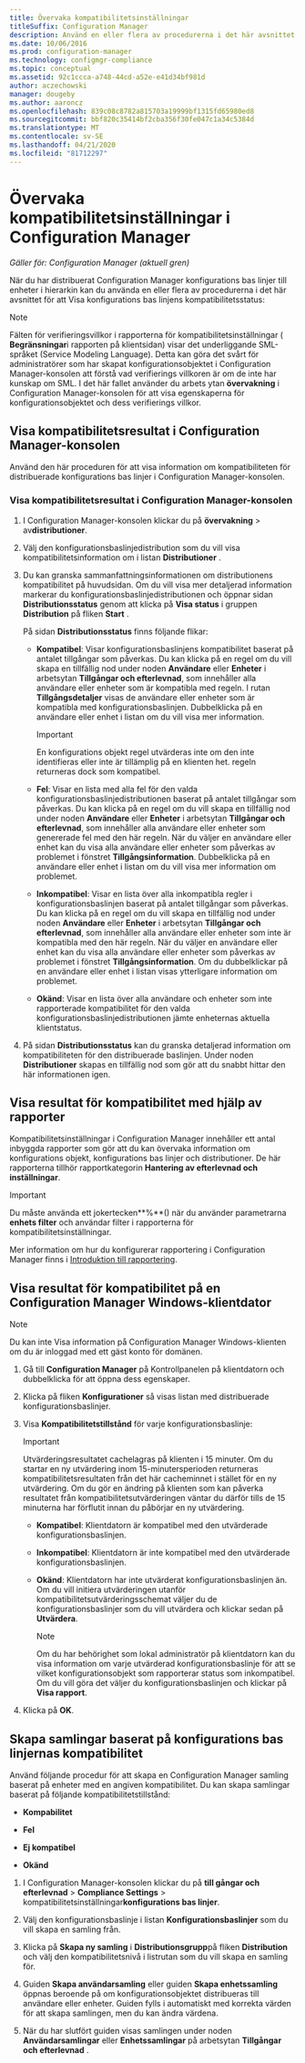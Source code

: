 ```yaml
---
title: Övervaka kompatibilitetsinställningar
titleSuffix: Configuration Manager
description: Använd en eller flera av procedurerna i det här avsnittet för att Visa konfigurations bas linjens kompatibilitetsstatus.
ms.date: 10/06/2016
ms.prod: configuration-manager
ms.technology: configmgr-compliance
ms.topic: conceptual
ms.assetid: 92c1ccca-a748-44cd-a52e-e41d34bf981d
author: aczechowski
manager: dougeby
ms.author: aaroncz
ms.openlocfilehash: 839c08c8782a815703a19999bf1315fd65980ed8
ms.sourcegitcommit: bbf820c35414bf2cba356f30fe047c1a34c5384d
ms.translationtype: MT
ms.contentlocale: sv-SE
ms.lasthandoff: 04/21/2020
ms.locfileid: "81712297"
---
```

# <a name="monitor-compliance-settings-in-configuration-manager"></a>Övervaka kompatibilitetsinställningar i Configuration Manager

*Gäller för: Configuration Manager (aktuell gren)*

När du har distribuerat Configuration Manager konfigurations bas linjer till enheter i hierarkin kan du använda en eller flera av procedurerna i det här avsnittet för att Visa konfigurations bas linjens kompatibilitetsstatus:

> [!NOTE]  
>  Fälten för verifieringsvillkor i rapporterna för kompatibilitetsinställningar ( **Begränsningar**i rapporten på klientsidan) visar det underliggande SML-språket (Service Modeling Language). Detta kan göra det svårt för administratörer som har skapat konfigurationsobjektet i Configuration Manager-konsolen att förstå vad verifierings villkoren är om de inte har kunskap om SML. I det här fallet använder du arbets ytan **övervakning** i Configuration Manager-konsolen för att visa egenskaperna för konfigurationsobjektet och dess verifierings villkor.  

##  <a name="view-compliance-results-in-the-configuration-manager-console"></a>Visa kompatibilitetsresultat i Configuration Manager-konsolen  
 Använd den här proceduren för att visa information om kompatibiliteten för distribuerade konfigurations bas linjer i Configuration Manager-konsolen.  

### <a name="view-compliance-results-in-the-configuration-manager-console"></a>Visa kompatibilitetsresultat i Configuration Manager-konsolen  

1.  I Configuration Manager-konsolen klickar du på **övervakning** > av**distributioner**.  

3.  Välj den konfigurationsbaslinjedistribution som du vill visa kompatibilitetsinformation om i listan **Distributioner** .  

4.  Du kan granska sammanfattningsinformationen om distributionens kompatibilitet på huvudsidan. Om du vill visa mer detaljerad information markerar du konfigurationsbaslinjedistributionen och öppnar sidan **Distributionsstatus** genom att klicka på **Visa status** i gruppen **Distribution** på fliken **Start** .  

     På sidan **Distributionsstatus** finns följande flikar:  

    -   **Kompatibel**: Visar konfigurationsbaslinjens kompatibilitet baserat på antalet tillgångar som påverkas. Du kan klicka på en regel om du vill skapa en tillfällig nod under noden **Användare** eller **Enheter** i arbetsytan **Tillgångar och efterlevnad**, som innehåller alla användare eller enheter som är kompatibla med regeln. I rutan **Tillgångsdetaljer** visas de användare eller enheter som är kompatibla med konfigurationsbaslinjen. Dubbelklicka på en användare eller enhet i listan om du vill visa mer information.  

        > [!IMPORTANT]  
        >  En konfigurations objekt regel utvärderas inte om den inte identifieras eller inte är tillämplig på en klienten het. regeln returneras dock som kompatibel.  

    -   **Fel**: Visar en lista med alla fel för den valda konfigurationsbaslinjedistributionen baserat på antalet tillgångar som påverkas. Du kan klicka på en regel om du vill skapa en tillfällig nod under noden **Användare** eller **Enheter** i arbetsytan **Tillgångar och efterlevnad**, som innehåller alla användare eller enheter som genererade fel med den här regeln. När du väljer en användare eller enhet kan du visa alla användare eller enheter som påverkas av problemet i fönstret **Tillgångsinformation**. Dubbelklicka på en användare eller enhet i listan om du vill visa mer information om problemet.  

    -   **Inkompatibel**: Visar en lista över alla inkompatibla regler i konfigurationsbaslinjen baserat på antalet tillgångar som påverkas. Du kan klicka på en regel om du vill skapa en tillfällig nod under noden **Användare** eller **Enheter** i arbetsytan **Tillgångar och efterlevnad**, som innehåller alla användare eller enheter som inte är kompatibla med den här regeln. När du väljer en användare eller enhet kan du visa alla användare eller enheter som påverkas av problemet i fönstret **Tillgångsinformation**. Om du dubbelklickar på en användare eller enhet i listan visas ytterligare information om problemet.  

    -   **Okänd**: Visar en lista över alla användare och enheter som inte rapporterade kompatibilitet för den valda konfigurationsbaslinjedistributionen jämte enheternas aktuella klientstatus.  

5.  På sidan **Distributionsstatus** kan du granska detaljerad information om kompatibiliteten för den distribuerade baslinjen. Under noden **Distributioner** skapas en tillfällig nod som gör att du snabbt hittar den här informationen igen.  

##  <a name="view-compliance-results-by-using-reports"></a>Visa resultat för kompatibilitet med hjälp av rapporter  
 Kompatibilitetsinställningar i Configuration Manager innehåller ett antal inbyggda rapporter som gör att du kan övervaka information om konfigurations objekt, konfigurations bas linjer och distributioner. De här rapporterna tillhör rapportkategorin **Hantering av efterlevnad och inställningar**.  

> [!IMPORTANT]  
>  Du måste använda ett jokertecken**%**() när du använder parametrarna **enhets filter** och användar filter i rapporterna för kompatibilitetsinställningar.  

 Mer information om hur du konfigurerar rapportering i Configuration Manager finns i [Introduktion till rapportering](../../core/servers/manage/introduction-to-reporting.md).

##  <a name="view-compliance-results-on-a-configuration-manager-windows-client-computer"></a>Visa resultat för kompatibilitet på en Configuration Manager Windows-klientdator

> [!NOTE]  
>  Du kan inte Visa information på Configuration Manager Windows-klienten om du är inloggad med ett gäst konto för domänen.    

1.  Gå till **Configuration Manager** på Kontrollpanelen på klientdatorn och dubbelklicka för att öppna dess egenskaper.  

2.  Klicka på fliken **Konfigurationer** så visas listan med distribuerade konfigurationsbaslinjer.  

3.  Visa **Kompatibilitetstillstånd** för varje konfigurationsbaslinje:  

    > [!IMPORTANT]  
    >  Utvärderingsresultatet cachelagras på klienten i 15 minuter. Om du startar en ny utvärdering inom 15-minutersperioden returneras kompatibilitetsresultaten från det här cacheminnet i stället för en ny utvärdering. Om du gör en ändring på klienten som kan påverka resultatet från kompatibilitetsutvärderingen väntar du därför tills de 15 minuterna har förflutit innan du påbörjar en ny utvärdering.  

    -   **Kompatibel**: Klientdatorn är kompatibel med den utvärderade konfigurationsbaslinjen.  

    -   **Inkompatibel**: Klientdatorn är inte kompatibel med den utvärderade konfigurationsbaslinjen.  

    -   **Okänd**: Klientdatorn har inte utvärderat konfigurationsbaslinjen än. Om du vill initiera utvärderingen utanför kompatibilitetsutvärderingsschemat väljer du de konfigurationsbaslinjer som du vill utvärdera och klickar sedan på **Utvärdera**.  

        > [!NOTE]  
        >  Om du har behörighet som lokal administratör på klientdatorn kan du visa information om varje utvärderad konfigurationsbaslinje för att se vilket konfigurationsobjekt som rapporterar status som inkompatibel. Om du vill göra det väljer du konfigurationsbaslinjen och klickar på **Visa rapport**.  

4.  Klicka på **OK**.  

##  <a name="create-collections-based-on-configuration-baseline-compliance"></a>Skapa samlingar baserat på konfigurations bas linjernas kompatibilitet  
 Använd följande procedur för att skapa en Configuration Manager samling baserat på enheter med en angiven kompatibilitet. Du kan skapa samlingar baserat på följande kompatibilitetstillstånd:  

-   **Kompabilitet**  

-   **Fel**  

-   **Ej kompatibel**  

-   **Okänd**  

1.  I Configuration Manager-konsolen klickar du på **till gångar och efterlevnad** > **Compliance Settings** > kompatibilitetsinställningar**konfigurations bas linjer**.  

3.  Välj den konfigurationsbaslinje i listan **Konfigurationsbaslinjer** som du vill skapa en samling från.  

4.  Klicka på **Skapa ny samling** i **Distributionsgrupp**på fliken **Distribution** och välj den kompatibilitetsnivå i listrutan som du vill skapa en samling för.  

5.  Guiden **Skapa användarsamling** eller guiden **Skapa enhetssamling** öppnas beroende på om konfigurationsobjektet distribueras till användare eller enheter. Guiden fylls i automatiskt med korrekta värden för att skapa samlingen, men du kan ändra värdena.  

6.  När du har slutfört guiden visas samlingen under noden **Användarsamlingar** eller **Enhetssamlingar** på arbetsytan **Tillgångar och efterlevnad** .  
